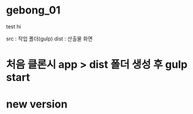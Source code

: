 # gebong_01
test
hi

src : 작업 폴더(gulp)
dist : 산출물 화면

# 처음 클론시 app > dist 폴더 생성 후 gulp start

# new version